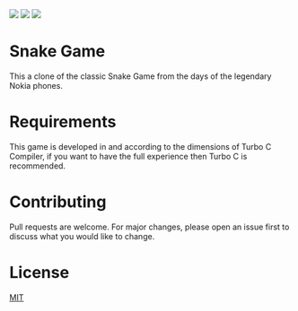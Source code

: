 <a href="https://discord.com/users/626431307852808220" alt="Contributors">
        <img src="https://img.shields.io/badge/Discord-7289DA?style=for-the-badge&logo=discord&logoColor=white" /></a>
        
<a href="mailto:me@harshalkulkarni.in?subject=Contact" alt="Contact me on Gmail">
        <img src="https://img.shields.io/badge/Gmail-D14836?style=for-the-badge&logo=gmail&logoColor=white" /></a>
        
<a href="https://www.linkedin.com/in/harshal-05/" alt="LinkedIn">
        <img src="https://img.shields.io/badge/LinkedIn-0077B5?style=for-the-badge&logo=linkedin&logoColor=white" /></a>


# Snake Game
 This a clone of the classic Snake Game from the days of the legendary Nokia phones.

# Requirements

 This game is developed in and according to the dimensions of Turbo C Compiler, if you want to have the full experience then Turbo C is recommended.

# Contributing
Pull requests are welcome. For major changes, please open an issue first to discuss what you would like to change.

# License
[MIT](https://choosealicense.com/licenses/mit/)

